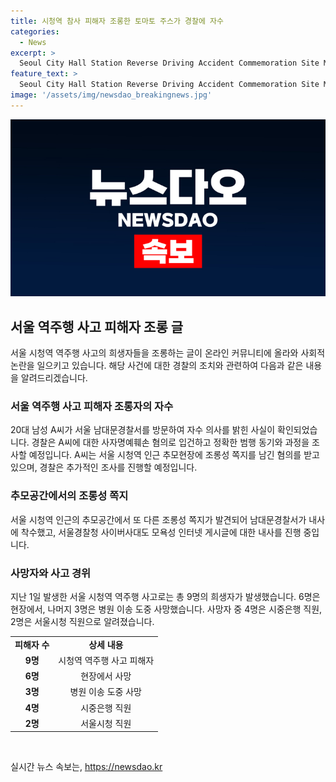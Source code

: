 ```yaml
---
title: 시청역 참사 피해자 조롱한 토마토 주스가 경찰에 자수
categories:
  - News
excerpt: >
  Seoul City Hall Station Reverse Driving Accident Commemoration Site Mockery Note / A man in his 20s who left mocking messages at the commemoration site near Seoul City Hall Station, where 15 people were killed in a reverse driving accident, turned himself in to the police. According to the police, the man, identified as A, visited Seoul Namdaemun Police Station the previous day and confessed. He is under investigation for defamation of the deceased and the police plan to ascertain the exact motive and process of the offense. Additionally, further investigations are underway for another mocking note found at the commemoration site, and the Cyber Safety Department of the Seoul Metropolitan Police Agency is investigating three insulting internet posts. The accident on the 1st resulted in 9 deaths, with 6 at the scene and 3 en route to the hospital. Among the deceased, 4 were employees of a commercial bank near the accident site and 2 were Seoul City Hall employees.
feature_text: >
  Seoul City Hall Station Reverse Driving Accident Commemoration Site Mockery Note / A man in his 20s who left mocking messages at the commemoration site near Seoul City Hall Station, where 15 people were killed in a reverse driving accident, turned himself in to the police. According to the police, the man, identified as A, visited Seoul Namdaemun Police Station the previous day and confessed. He is under investigation for defamation of the deceased and the police plan to ascertain the exact motive and process of the offense. Additionally, further investigations are underway for another mocking note found at the commemoration site, and the Cyber Safety Department of the Seoul Metropolitan Police Agency is investigating three insulting internet posts. The accident on the 1st resulted in 9 deaths, with 6 at the scene and 3 en route to the hospital. Among the deceased, 4 were employees of a commercial bank near the accident site and 2 were Seoul City Hall employees.
image: '/assets/img/newsdao_breakingnews.jpg'
---
```


<p><img src="/assets/img/newsdao_breakingnews.jpg" alt="ranknews 속보" /></p>

<h2 data-ke-size="size26">서울 역주행 사고 피해자 조롱 글</h2>

<p data-ke-size="size16">서울 시청역 역주행 사고의 희생자들을 조롱하는 글이 온라인 커뮤니티에 올라와 사회적 논란을 일으키고 있습니다. 해당 사건에 대한 경찰의 조치와 관련하여 다음과 같은 내용을 알려드리겠습니다.</p>

<h3>서울 역주행 사고 피해자 조롱자의 자수</h3>

<p data-ke-size="size16">20대 남성 A씨가 서울 남대문경찰서를 방문하여 자수 의사를 밝힌 사실이 확인되었습니다. 경찰은 A씨에 대한 사자명예훼손 혐의로 입건하고 정확한 범행 동기와 과정을 조사할 예정입니다. A씨는 서울 시청역 인근 추모현장에 조롱성 쪽지를 남긴 혐의를 받고 있으며, 경찰은 추가적인 조사를 진행할 예정입니다.</p>

<h3>추모공간에서의 조롱성 쪽지</h3>

<p data-ke-size="size16">서울 시청역 인근의 추모공간에서 또 다른 조롱성 쪽지가 발견되어 남대문경찰서가 내사에 착수했고, 서울경찰청 사이버사대도 모욕성 인터넷 게시글에 대한 내사를 진행 중입니다.</p>

<h3>사망자와 사고 경위</h3>

<p data-ke-size="size16">지난 1일 발생한 서울 시청역 역주행 사고로는 총 9명의 희생자가 발생했습니다. 6명은 현장에서, 나머지 3명은 병원 이송 도중 사망했습니다. 사망자 중 4명은 시중은행 직원, 2명은 서울시청 직원으로 알려졌습니다.</p>

<table>
    <tr>
        <td style="text-align: center; height: 17px;"><b>피해자 수</b></td>
        <td style="text-align: center; height: 17px;"><b>상세 내용</b></td>
    </tr>
    <tr>
        <td style="text-align: center; height: 17px;"><b>9명</b></td>
        <td style="text-align: center; height: 17px;">시청역 역주행 사고 피해자</td>
    </tr>
    <tr>
        <td style="text-align: center; height: 17px;"><b>6명</b></td>
        <td style="text-align: center; height: 17px;">현장에서 사망</td>
    </tr>
    <tr>
        <td style="text-align: center; height: 17px;"><b>3명</b></td>
        <td style="text-align: center; height: 17px;">병원 이송 도중 사망</td>
    </tr>
    <tr>
        <td style="text-align: center; height: 17px;"><b>4명</b></td>
        <td style="text-align: center; height: 17px;">시중은행 직원</td>
    </tr>
    <tr>
        <td style="text-align: center; height: 17px;"><b>2명</b></td>
        <td style="text-align: center; height: 17px;">서울시청 직원</td>
    </tr>
</table>

<p data-ke-size="size16">&nbsp;</p>
실시간 뉴스 속보는, <a href="https://newsdao.kr" rel="dofollow">https://newsdao.kr</a>


